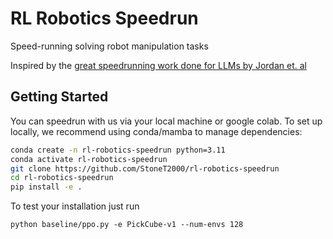 # RL Robotics Speedrun

Speed-running solving robot manipulation tasks


Inspired by the [great speedrunning work done for LLMs by Jordan et. al](https://github.com/KellerJordan/modded-nanogpt)

## Getting Started

You can speedrun with us via your local machine or google colab. To set up locally, we recommend using conda/mamba to manage dependencies:

```bash
conda create -n rl-robotics-speedrun python=3.11
conda activate rl-robotics-speedrun
git clone https://github.com/StoneT2000/rl-robotics-speedrun
cd rl-robotics-speedrun
pip install -e .
```

To test your installation just run

```
python baseline/ppo.py -e PickCube-v1 --num-envs 128
```